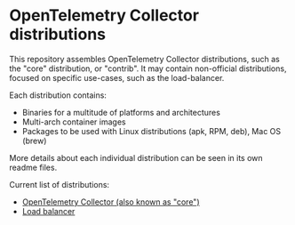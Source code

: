 OpenTelemetry Collector distributions
===

This repository assembles OpenTelemetry Collector distributions, such as the "core" distribution, or "contrib". It may contain non-official distributions, focused on specific use-cases, such as the load-balancer.

Each distribution contains:

- Binaries for a multitude of platforms and architectures
- Multi-arch container images
- Packages to be used with Linux distributions (apk, RPM, deb), Mac OS (brew)

More details about each individual distribution can be seen in its own readme files.

Current list of distributions:

- [OpenTelemetry Collector (also known as "core")](./opentelemetry-collector)
- [Load balancer](./opentelemetry-collector-loadbalancer)
